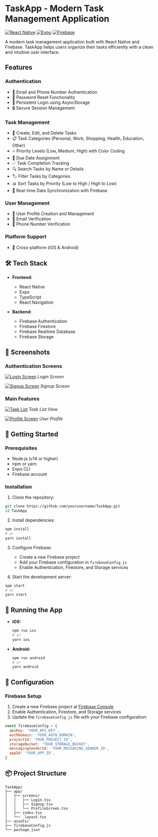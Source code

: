 # TaskApp - Modern Task Management Application

[![React Native](https://img.shields.io/badge/React%20Native-0.76.8-blue.svg)](https://reactnative.dev/)
[![Expo](https://img.shields.io/badge/Expo-52.0.42-blue.svg)](https://expo.dev/)
[![Firebase](https://img.shields.io/badge/Firebase-11.6.0-orange.svg)](https://firebase.google.com/)

A modern task management application built with React Native and Firebase. TaskApp helps users organize their tasks efficiently with a clean and intuitive user interface.

## Features

### Authentication

- 🔐 Email and Phone Number Authentication
- 🔑 Password Reset Functionality
- 💾 Persistent Login using AsyncStorage
- 🔒 Secure Session Management

### Task Management

- 📝 Create, Edit, and Delete Tasks
- 📋 Task Categories (Personal, Work, Shopping, Health, Education, Other)
- ⭐ Priority Levels (Low, Medium, High) with Color Coding
- 📅 Due Date Assignment
- ✅ Task Completion Tracking
- 🔍 Search Tasks by Name or Details
- 🏷️ Filter Tasks by Categories
- 📊 Sort Tasks by Priority (Low to High / High to Low)
- 📱 Real-time Data Synchronization with Firebase

### User Management

- 👤 User Profile Creation and Management
- 📧 Email Verification
- 📱 Phone Number Verification

### Platform Support

- 📱 Cross-platform (iOS & Android)

## 🛠️ Tech Stack

- **Frontend:**

  - React Native
  - Expo
  - TypeScript
  - React Navigation

- **Backend:**
  - Firebase Authentication
  - Firebase Firestore
  - Firebase Realtime Database
  - Firebase Storage

## 📸 Screenshots

### Authentication Screens

[![Login Screen](PLACEHOLDER_LOGIN_SCREEN.png)](PLACEHOLDER_LOGIN_SCREEN.png)
_Login Screen_

[![Signup Screen](PLACEHOLDER_SIGNUP_SCREEN.png)](PLACEHOLDER_SIGNUP_SCREEN.png)
_Signup Screen_

### Main Features

[![Task List](PLACEHOLDER_TASK_LIST.png)](PLACEHOLDER_TASK_LIST.png)
_Task List View_

[![Profile Screen](PLACEHOLDER_PROFILE_SCREEN.png)](PLACEHOLDER_PROFILE_SCREEN.png)
_User Profile_

## 🚀 Getting Started

### Prerequisites

- Node.js (v14 or higher)
- npm or yarn
- Expo CLI
- Firebase account

### Installation

1. Clone the repository:

```bash
git clone https://github.com/yourusername/TaskApp.git
cd TaskApp
```

2. Install dependencies:

```bash
npm install
# or
yarn install
```

3. Configure Firebase:

   - Create a new Firebase project
   - Add your Firebase configuration in `firebaseConfig.js`
   - Enable Authentication, Firestore, and Storage services

4. Start the development server:

```bash
npm start
# or
yarn start
```

## 📱 Running the App

- **iOS:**

  ```bash
  npm run ios
  # or
  yarn ios
  ```

- **Android:**
  ```bash
  npm run android
  # or
  yarn android
  ```

## 🔧 Configuration

### Firebase Setup

1. Create a new Firebase project at [Firebase Console](https://console.firebase.google.com/)
2. Enable Authentication, Firestore, and Storage services
3. Update the `firebaseConfig.js` file with your Firebase configuration:

```javascript
const firebaseConfig = {
  apiKey: 'YOUR_API_KEY',
  authDomain: 'YOUR_AUTH_DOMAIN',
  projectId: 'YOUR_PROJECT_ID',
  storageBucket: 'YOUR_STORAGE_BUCKET',
  messagingSenderId: 'YOUR_MESSAGING_SENDER_ID',
  appId: 'YOUR_APP_ID',
}
```

## 📦 Project Structure

```
TaskApp/
├── app/
│   ├── screens/
│   │   ├── Login.tsx
│   │   ├── Signup.tsx
│   │   └── ProfileScreen.tsx
│   ├── index.tsx
│   └── _layout.tsx
├── assets/
├── firebaseConfig.js
└── package.json
```
